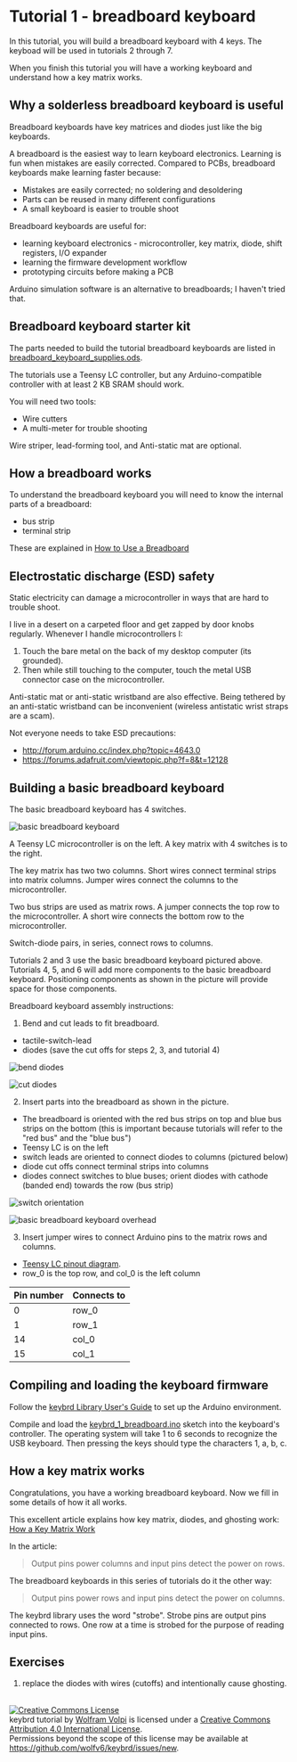 Tutorial 1 - breadboard keyboard
================================
In this tutorial, you will build a breadboard keyboard with 4 keys.
The keyboad will be used in tutorials 2 through 7.

When you finish this tutorial you will have a working keyboard and understand how a key matrix works.

Why a solderless breadboard keyboard is useful
----------------------------------------------
Breadboard keyboards have key matrices and diodes just like the big keyboards.

A breadboard is the easiest way to learn keyboard electronics.
Learning is fun when mistakes are easily corrected.
Compared to PCBs, breadboard keyboards make learning faster because:
* Mistakes are easily corrected; no soldering and desoldering
* Parts can be reused in many different configurations
* A small keyboard is easier to trouble shoot

Breadboard keyboards are useful for:
* learning keyboard electronics - microcontroller, key matrix, diode, shift registers, I/O expander
* learning the firmware development workflow
* prototyping circuits before making a PCB

Arduino simulation software is an alternative to breadboards; I haven't tried that.

Breadboard keyboard starter kit
-------------------------------
The parts needed to build the tutorial breadboard keyboards are listed in [breadboard_keyboard_supplies.ods](breadboard_keyboard_supplies.ods).

The tutorials use a Teensy LC controller, but any Arduino-compatible controller with at least 2 KB SRAM should work.

You will need two tools:
* Wire cutters
* A multi-meter for trouble shooting

Wire striper, lead-forming tool, and Anti-static mat are optional.

How a breadboard works
----------------------
To understand the breadboard keyboard you will need to know the internal parts of a breadboard:
* bus strip
* terminal strip

These are explained in [How to Use a Breadboard](https://learn.sparkfun.com/tutorials/how-to-use-a-breadboard)

Electrostatic discharge (ESD) safety
------------------------------------
Static electricity can damage a microcontroller in ways that are hard to trouble shoot.

I live in a desert on a carpeted floor and get zapped by door knobs regularly.
Whenever I handle microcontrollers I:

1. Touch the bare metal on the back of my desktop computer (its grounded).
2. Then while still touching to the computer, touch the metal USB connector case on the microcontroller.

Anti-static mat or anti-static wristband are also effective.
Being tethered by an anti-static wristband can be inconvenient (wireless antistatic wrist straps are a scam).

Not everyone needs to take ESD precautions:
* http://forum.arduino.cc/index.php?topic=4643.0
* https://forums.adafruit.com/viewtopic.php?f=8&t=12128

Building a basic breadboard keyboard
------------------------------------
The basic breadboard keyboard has 4 switches.

![basic breadboard keyboard](keybrd_1_breadboard/breadboard_keyboard_2x2.JPG "basic breadboard keyboard")

A Teensy LC microcontroller is on the left.
A key matrix with 4 switches is to the right.

The key matrix has two two columns.
Short wires connect terminal strips into matrix columns.
Jumper wires connect the columns to the microcontroller.

Two bus strips are used as matrix rows.
A jumper connects the top row to the microcontroller.
A short wire connects the bottom row to the microcontroller.

Switch-diode pairs, in series, connect rows to columns.

Tutorials 2 and 3 use the basic breadboard keyboard pictured above.
Tutorials 4, 5, and 6 will add more components to the basic breadboard keyboard.
Positioning components as shown in the picture will provide space for those components.

Breadboard keyboard assembly instructions:

1. Bend and cut leads to fit breadboard.
  * tactile-switch-lead
  * diodes (save the cut offs for steps 2, 3, and tutorial 4)

 ![bend diodes](keybrd_1_breadboard/diodes_bend_en_masse.JPG "bend diodes")

 ![cut diodes](keybrd_1_breadboard/diodes_cut.JPG "cut diodes")

2. Insert parts into the breadboard as shown in the picture.
  * The breadboard is oriented with the red bus strips on top and blue bus strips on the bottom
   (this is important because tutorials will refer to the "red bus" and the "blue bus")
  * Teensy LC is on the left
  * switch leads are oriented to connect diodes to columns (pictured below)
  * diode cut offs connect terminal strips into columns
  * diodes connect switches to blue buses; orient diodes with cathode (banded end) towards the row (bus strip)

 ![switch orientation](keybrd_1_breadboard/switch_orientation.JPG "switch orientation")

 ![basic breadboard keyboard overhead](keybrd_1_breadboard/breadboard_keyboard_2x2_overhead.JPG "basic breadboard keyboard overhead")

3. Insert jumper wires to connect Arduino pins to the matrix rows and columns.
  * [Teensy LC pinout diagram](https://www.pjrc.com/teensy/card6a_rev2.png).
  * row_0 is the top row, and col_0 is the left column

| Pin number | Connects to |
|------------|-------------|
|  0         | row_0       |
|  1         | row_1       |
| 14         | col_0       |
| 15         | col_1       |

Compiling and loading the keyboard firmware
-------------------------------------------
Follow the [keybrd Library User's Guide](../doc/keybrd_library_user_guide.md) to set up the Arduino environment.

Compile and load the [keybrd_1_breadboard.ino](/tutorials/keybrd_1_breadboard/keybrd_1_breadboard.ino) sketch into the keyboard's controller.
The operating system will take 1 to 6 seconds to recognize the USB keyboard.
Then pressing the keys should type the characters 1, a, b, c.

How a key matrix works
----------------------
Congratulations, you have a working breadboard keyboard.
Now we fill in some details of how it all works.

This excellent article explains how key matrix, diodes, and ghosting work:
[How a Key Matrix Work](http://pcbheaven.com/wikipages/How_Key_Matrices_Works/)

In the article:

> Output pins power columns and input pins detect the power on rows.

The breadboard keyboards in this series of tutorials do it the other way:

> Output pins power rows and input pins detect the power on columns.

The keybrd library uses the word "strobe".
Strobe pins are output pins connected to rows.
One row at a time is strobed for the purpose of reading input pins.

Exercises
---------
1) replace the diodes with wires (cutoffs) and intentionally cause ghosting.

<br>
<a rel="license" href="https://creativecommons.org/licenses/by/4.0/"><img alt="Creative Commons License" style="border-width:0" src="https://licensebuttons.net/l/by/4.0/88x31.png" /></a><br /><span xmlns:dct="http://purl.org/dc/terms/" property="dct:title">keybrd tutorial</span> by <a xmlns:cc="https://creativecommons.org/ns" href="https://github.com/wolfv6/keybrd" property="cc:attributionName" rel="cc:attributionURL">Wolfram Volpi</a> is licensed under a <a rel="license" href="https://creativecommons.org/licenses/by/4.0/">Creative Commons Attribution 4.0 International License</a>.<br />Permissions beyond the scope of this license may be available at <a xmlns:cc="https://creativecommons.org/ns" href="https://github.com/wolfv6/keybrd/issues/new" rel="cc:morePermissions">https://github.com/wolfv6/keybrd/issues/new</a>.

